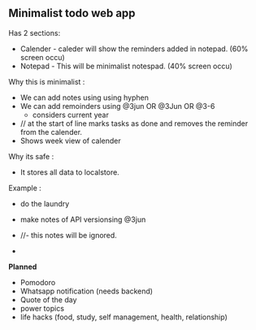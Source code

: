 **Minimalist todo web app**
- 
Has 2 sections:
  -  Calender - caleder will show the reminders added in notepad. (60% screen occu)
  -  Notepad - This will be minimalist notespad. (40% screen occu)

Why this is minimalist :
  - We can add notes using using hyphen
  - We can add remoinders using @3jun OR @3Jun OR @3-6 
      - considers current year
  - // at the start of line marks tasks as done and removes the reminder from the calender.
  - Shows week view of calender

Why its safe : 
  - It stores all data to localstore.

Example :

- do the laundry
- make notes of API versionsing @3jun
- //- this notes will be ignored.


-

**Planned**
- Pomodoro
- Whatsapp notification (needs backend)
- Quote of the day
- power topics
- life hacks (food, study, self management, health, relationship)


